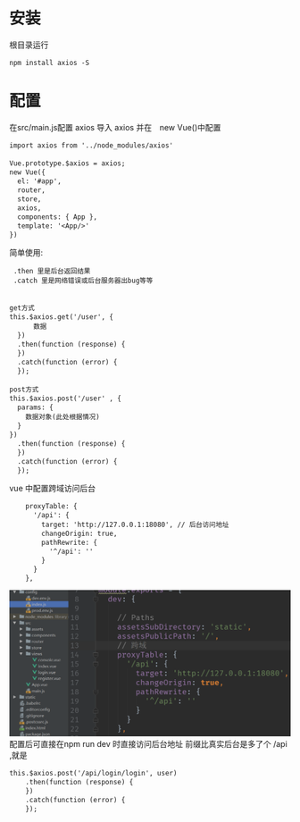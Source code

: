 # 安装
根目录运行
~~~
npm install axios -S
~~~
# 配置
在src/main.js配置 axios
导入 axios 并在　new Vue()中配置
~~~
import axios from '../node_modules/axios'

Vue.prototype.$axios = axios;
new Vue({
  el: '#app',
  router,
  store,
  axios,
  components: { App },
  template: '<App/>'
})
~~~

简单使用:
~~~
 .then 里是后台返回结果
 .catch 里是网络错误或后台服务器出bug等等


get方式
this.$axios.get('/user', {
      数据
  })
  .then(function (response) {
  })
  .catch(function (error) {
  });

post方式
this.$axios.post('/user' , {
  params: {
    数据对象(此处根据情况)
  }
})
  .then(function (response) {
  })
  .catch(function (error) {
  });

~~~


vue 中配置跨域访问后台
~~~
	proxyTable: {
      '/api': {
        target: 'http://127.0.0.1:18080', // 后台访问地址
        changeOrigin: true,
        pathRewrite: {
          '^/api': ''
        }
      }
    },
~~~
![](images/screenshot_1528106942310.png)
配置后可直接在npm run dev 时直接访问后台地址
前缀比真实后台是多了个  /api ,就是
~~~
this.$axios.post('/api/login/login', user)
	.then(function (response) {
	})
	.catch(function (error) {
	});
~~~